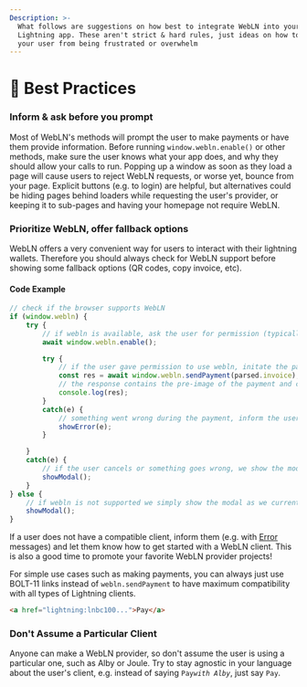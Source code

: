 ```yaml
---
Description: >-
  What follows are suggestions on how best to integrate WebLN into your Bitcoin
  Lightning app. These aren't strict & hard rules, just ideas on how to prevent
  your user from being frustrated or overwhelm
---
```


# 🔆 Best Practices

### Inform & ask before you prompt

Most of WebLN's methods will prompt the user to make payments or have them provide information. Before running `window.webln.enable()` or other methods, make sure the user knows what your app does, and why they should allow your calls to run. Popping up a window as soon as they load a page will cause users to reject WebLN requests, or worse yet, bounce from your page. Explicit buttons (e.g. to login) are helpful, but alternatives could be hiding pages behind loaders while requesting the user's provider, or keeping it to sub-pages and having your homepage not require WebLN.

### Prioritize WebLN, offer fallback options

WebLN offers a very convenient way for users to interact with their lightning wallets. Therefore you should always check for WebLN support before showing some fallback options (QR codes, copy invoice, etc).

#### Code Example

```javascript
// check if the browser supports WebLN
if (window.webln) {
    try {
        // if webln is available, ask the user for permission (typically happens only once)
        await window.webln.enable();

        try {
            // if the user gave permission to use webln, initate the payment
            const res = await window.webln.sendPayment(parsed.invoice);
            // the response contains the pre-image of the payment and could be used to verify the payment by comparing the hashes
            console.log(res);
        }
        catch(e) {
            // something went wrong during the payment, inform the user
            showError(e);
        }

    }
    catch(e) {
        // if the user cancels or something goes wrong, we show the modal with the invoice and the QR code (as it is currently)
        showModal();
    }
} else {
    // if webln is not supported we simply show the modal as we currently do
    showModal();
}
```

If a user does not have a compatible client, inform them (e.g. with [Error](webln-reference/error-handling.md) messages) and let them know how to get started with a WebLN client. This is also a good time to promote your favorite WebLN provider projects!&#x20;

For simple use cases such as making payments, you can always just use BOLT-11 links instead of `webln.sendPayment` to have maximum compatibility with all types of Lightning clients.

```html
<a href="lightning:lnbc100...">Pay</a>
```

### **Don't Assume a Particular Client**

Anyone can make a WebLN provider, so don't assume the user is using a particular one, such as Alby or Joule. Try to stay agnostic in your language about the user's client, e.g. instead of saying `Pay`_`with Alby`_, just say `Pay`.

